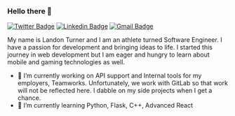 ### Hello there 👋
[![Twitter Badge](https://img.shields.io/twitter/url?style=social&url=https%3A%2F%2Ftwitter.com%2Fel_tee_78)](https://twitter.com/el_tee_78) [![Linkedin Badge](https://img.shields.io/badge/LinkedIn-Profile-blue)](https://www.linkedin.com/in/landodev/) 
[![Gmail Badge](https://img.shields.io/badge/Gmail-address-green)](mailto:landonlewisturner@gmail.com)

My name is Landon Turner and I am an athlete turned Software Engineer. I have a passion for development and bringing ideas to life. I started this journey in web development but I am eager and hungry to learn about mobile and gaming technologies as well. 

- 🔭 I’m currently working on API support and Internal tools for my employers, Teamworks. Unfortunately, we work with GitLab so that work will not be reflected here. I dabble on my side projects when I get a chance.
- 🌱 I’m currently learning Python, Flask, C++, Advanced React


